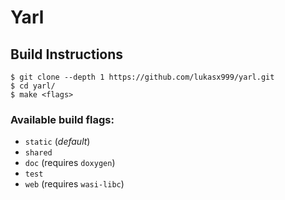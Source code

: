 # Yarl

## Build Instructions

```console
$ git clone --depth 1 https://github.com/lukasx999/yarl.git
$ cd yarl/
$ make <flags>
```

### Available build flags:
- `static` (*default*)
- `shared`
- `doc` (requires `doxygen`)
- `test`
- `web` (requires `wasi-libc`)
